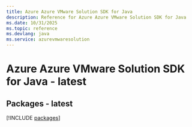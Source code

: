```yaml
---
title: Azure Azure VMware Solution SDK for Java
description: Reference for Azure Azure VMware Solution SDK for Java
ms.date: 10/31/2025
ms.topic: reference
ms.devlang: java
ms.service: azurevmwaresolution
---
```

# Azure Azure VMware Solution SDK for Java - latest
## Packages - latest
[!INCLUDE [packages](azure-vmware-solution-index.md)]